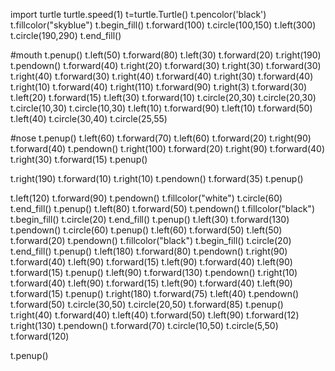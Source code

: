 import turtle
turtle.speed(1)
t=turtle.Turtle()
t.pencolor('black')
t.fillcolor("skyblue")
t.begin_fill()
t.forward(100)
t.circle(100,150)
t.left(300)
t.circle(190,290)
t.end_fill()

#mouth
t.penup()
t.left(50)
t.forward(80)
t.left(30)
t.forward(20)
t.right(190)
t.pendown()
t.forward(40)
t.right(20)
t.forward(30)
t.right(30)
t.forward(30)
t.right(40)
t.forward(30)
t.right(40)
t.forward(40)
t.right(30)
t.forward(40)
t.right(10)
t.forward(40)
t.right(110)
t.forward(90)
t.right(3)
t.forward(30)
t.left(20)
t.forward(15)
t.left(30)
t.forward(10)
t.circle(20,30)
t.circle(20,30)
t.circle(10,30)
t.circle(10,30)
t.left(10)
t.forward(90)
t.left(10)
t.forward(50)
t.left(40)
t.circle(30,40)
t.circle(25,55)


#nose
t.penup()
t.left(60)
t.forward(70)
t.left(60)
t.forward(20)
t.right(90)
t.forward(40)
t.pendown()
t.right(100)
t.forward(20)
t.right(90)
t.forward(40)
t.right(30)
t.forward(15)
t.penup()

t.right(190)
t.forward(10)
t.right(10)
t.pendown()
t.forward(35)
t.penup()

t.left(120)
t.forward(90)
t.pendown()
t.fillcolor("white")
t.circle(60)
t.end_fill()
t.penup()
t.left(80)
t.forward(50)
t.pendown()
t.fillcolor("black")
t.begin_fill()
t.circle(20)
t.end_fill()
t.penup()
t.left(30)
t.forward(130)
t.pendown()
t.circle(60)
t.penup()
t.left(60)
t.forward(50)
t.left(50)
t.forward(20)
t.pendown()
t.fillcolor("black")
t.begin_fill()
t.circle(20)
t.end_fill()
t.penup()
t.left(180)
t.forward(80)
t.pendown()
t.right(90)
t.forward(40)
t.left(90)
t.forward(15)
t.left(90)
t.forward(40)
t.left(90)
t.forward(15)
t.penup()
t.left(90)
t.forward(130)
t.pendown()
t.right(10)
t.forward(40)
t.left(90)
t.forward(15)
t.left(90)
t.forward(40)
t.left(90)
t.forward(15)
t.penup()
t.right(180)
t.forward(75)
t.left(40)
t.pendown()
t.forward(50)
t.circle(30,50)
t.circle(20,50)
t.forward(85)
t.penup()
t.right(40)
t.forward(40)
t.left(40)
t.forward(50)
t.left(90)
t.forward(12)
t.right(130)
t.pendown()
t.forward(70)
t.circle(10,50)
t.circle(5,50)
t.forward(120)

t.penup()
